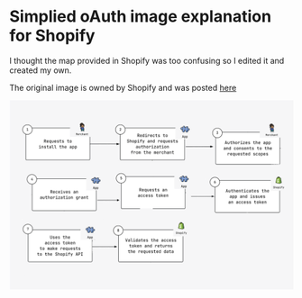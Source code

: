 # Simplied oAuth image explanation for Shopify

I thought the map provided in Shopify was too confusing so I edited it and created my own.

The original image is owned by Shopify and was posted [here](https://shopify.dev/docs/apps/auth/oauth )


![Image explaining how oAuth works on Shopifyt](https://github.com/daviareias/simplied-oauth-roadmap/blob/main/simplified%20oauth%20roadmap.png?raw=true)
